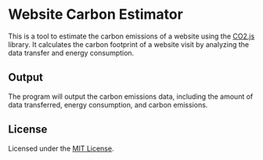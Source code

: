 # Website Carbon Estimator

This is a tool to estimate the carbon emissions of a website using the [CO2.js](https://developers.thegreenwebfoundation.org/co2js/overview/) library. It calculates the carbon footprint of a website visit by analyzing the data transfer and energy consumption.

## Output

The program will output the carbon emissions data, including the amount of data transferred, energy consumption, and carbon emissions.


## License

Licensed under the [MIT License](https://opensource.org/license/MIT).

